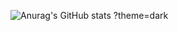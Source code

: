 ![Anurag's GitHub stats](https://github-readme-stats.vercel.app/api?username=anuraghazra&theme=dark&show_icons=true)
?theme=dark

